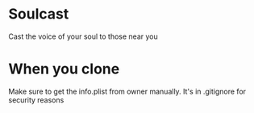 # Soulcast
 Cast the voice of your soul to those near you

# When you clone
 Make sure to get the info.plist from owner manually. It's in .gitignore for security reasons 
